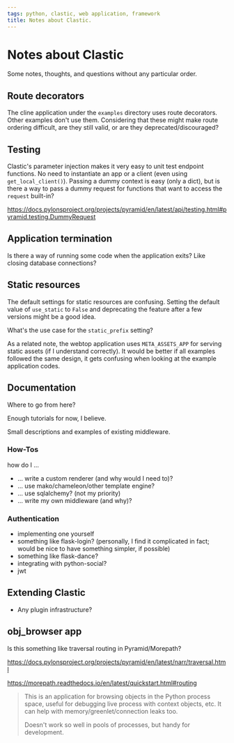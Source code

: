 ```yaml
---
tags: python, clastic, web application, framework
title: Notes about Clastic.
---
```

# Notes about Clastic

Some notes, thoughts, and questions without any particular order.

## Route decorators

The cline application under the `examples` directory uses route decorators.
Other examples don't use them.
Considering that these might make route ordering difficult,
are they still valid, or are they deprecated/discouraged?


## Testing

Clastic's parameter injection makes it very easy
to unit test endpoint functions.
No need to instantiate an app or a client (even using `get_local_client()`).
Passing a dummy context is easy (only a dict),
but is there a way to pass a dummy request for functions
that want to access the `request` built-in?

https://docs.pylonsproject.org/projects/pyramid/en/latest/api/testing.html#pyramid.testing.DummyRequest


## Application termination

Is there a way of running some code when the application exits?
Like closing database connections?


## Static resources

The default settings for static resources are confusing.
Setting the default value of `use_static` to `False`
and deprecating the feature after a few versions might be a good idea.

What's the use case for the `static_prefix` setting?

As a related note,
the webtop application uses `META_ASSETS_APP` for serving static assets
(if I understand correctly).
It would be better if all examples followed the same design,
it gets confusing when looking at the example application codes.


## Documentation

Where to go from here?

Enough tutorials for now, I believe.

Small descriptions and examples of existing middleware.

### How-Tos

how do I ...

- ... write a custom renderer (and why would I need to)?
- ... use mako/chameleon/other template engine?
- ... use sqlalchemy? (not my priority)
- ... write my own middleware (and why)?

### Authentication

- implementing one yourself
- something like flask-login? (personally, I find it complicated in fact; would be nice to have something simpler, if possible)
- something like flask-dance?
- integrating with python-social?
- jwt


## Extending Clastic

- Any plugin infrastructure?


## obj_browser app

Is this something like traversal routing in Pyramid/Morepath?

https://docs.pylonsproject.org/projects/pyramid/en/latest/narr/traversal.html

https://morepath.readthedocs.io/en/latest/quickstart.html#routing

> This is an application for browsing objects in the Python process space, useful for debugging live process with context objects, etc. It can help with memory/greenlet/connection leaks too.
> 
> Doesn't work so well in pools of processes, but handy for development.